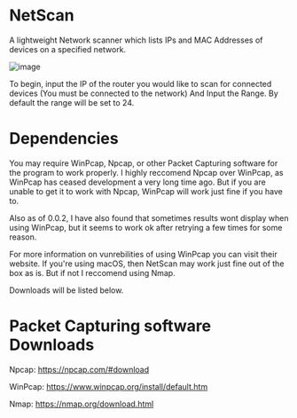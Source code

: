 # NetScan
A lightweight Network scanner which lists IPs and MAC Addresses of devices on a specified network.

![image](https://github.com/babylard/NetScan/assets/75695872/f3945ded-2162-42b9-8199-e3f3b8819123)


To begin, input the IP of the router you would like to scan for connected devices (You must be connected to the network) And Input the Range. By default the range will be set to 24.

# Dependencies
You may require WinPcap, Npcap, or other Packet Capturing software for the program to work properly. I highly reccomend Npcap over WinPcap, as WinPcap has ceased development a very long time ago. But if you are unable to get it to work with Npcap, WinPcap will work just fine if you have to. 

Also as of 0.0.2, I have also found that sometimes results wont display when using WinPcap, but it seems to work ok after retrying a few times for some reason.

For more information on vunrebilities of using WinPcap you can visit their website. 
If you're using macOS, then NetScan may work just fine out of the box as is. But if not I reccomend using Nmap.

Downloads will be listed below.

# Packet Capturing software Downloads
Npcap: https://npcap.com/#download

WinPcap: https://www.winpcap.org/install/default.htm

Nmap: https://nmap.org/download.html
